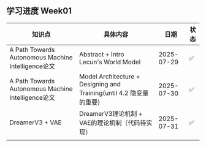 ## 学习进度 Week01

| 知识点                                             | 具体内容                                                     | 日期       | 状态 |
| -------------------------------------------------- | ------------------------------------------------------------ | ---------- | ---- |
| A Path Towards Autonomous Machine Intelligence论文 | Abstract + Intro<br />Lecun's World Model                    | 2025-07-29 | ✅    |
| A Path Towards Autonomous Machine Intelligence论文 | Model Architecture + Designing and Training(until 4.2 隐变量的重要) | 2025-07-30 | ✅    |
| DreamerV3 + VAE                                    | DreamerV3理论机制 + VAE的理论机制（代码待实现）              | 2025-07-31 | ✅    |
|                                                    |                                                              |            |      |